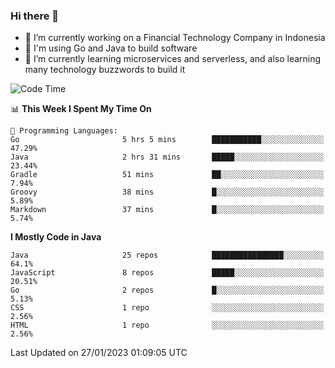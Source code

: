 ### Hi there 👋

<!--
**mazzama/mazzama** is a ✨ _special_ ✨ repository because its `README.md` (this file) appears on your GitHub profile.

Here are some ideas to get you started:

- 🔭 I’m currently working on ...
- 🌱 I’m currently learning ...
- 👯 I’m looking to collaborate on ...
- 🤔 I’m looking for help with ...
- 💬 Ask me about ...
- 📫 How to reach me: ...
- 😄 Pronouns: ...
- ⚡ Fun fact: ...
-->

- 🔭 I’m currently working on a Financial Technology Company in Indonesia
- :gun: I'm using Go and Java to build software
- 🌱 I’m currently learning microservices and serverless, and also learning many technology buzzwords to build it

<!--START_SECTION:waka-->
![Code Time](http://img.shields.io/badge/Code%20Time-2%2C521%20hrs%2054%20mins-blue)

📊 **This Week I Spent My Time On** 

```text
💬 Programming Languages: 
Go                       5 hrs 5 mins        ███████████░░░░░░░░░░░░░░   47.29% 
Java                     2 hrs 31 mins       █████░░░░░░░░░░░░░░░░░░░░   23.44% 
Gradle                   51 mins             ██░░░░░░░░░░░░░░░░░░░░░░░   7.94% 
Groovy                   38 mins             █░░░░░░░░░░░░░░░░░░░░░░░░   5.89% 
Markdown                 37 mins             █░░░░░░░░░░░░░░░░░░░░░░░░   5.74%

```

**I Mostly Code in Java** 

```text
Java                     25 repos            ████████████████░░░░░░░░░   64.1% 
JavaScript               8 repos             █████░░░░░░░░░░░░░░░░░░░░   20.51% 
Go                       2 repos             █░░░░░░░░░░░░░░░░░░░░░░░░   5.13% 
CSS                      1 repo              ░░░░░░░░░░░░░░░░░░░░░░░░░   2.56% 
HTML                     1 repo              ░░░░░░░░░░░░░░░░░░░░░░░░░   2.56%

```



 Last Updated on 27/01/2023 01:09:05 UTC
<!--END_SECTION:waka-->
